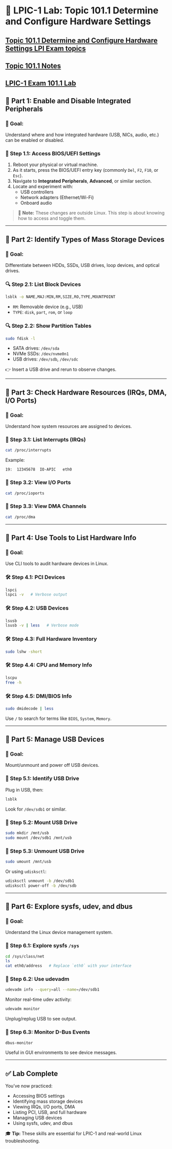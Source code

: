 # 🧪 LPIC-1 Lab: Topic 101.1 Determine and Configure Hardware Settings
[Topic 101.1 Determine and Configure Hardware Settings LPI Exam topics](https://www.lpi.org/our-certifications/exam-101-102-objectives/#101.1_Determine_and_configure_hardware_settings)
---
[Topic 101.1 Notes](https://1drv.ms/w/c/354f1c8d534fbced/Ef7G_xVPG0ZJu6wZ0DdeGSUBmSy6RBxTid3fkbKFnt8J-w?e=Mm5yvf)
---
[LPIC-1 Exam 101.1 Lab](https://1drv.ms/w/c/354f1c8d534fbced/EZOo5qb56thNhBnLrsEatygBT3OPsqAiqxEYwSc89oVSxQ?e=kbBURl)
---
## 🔸 Part 1: Enable and Disable Integrated Peripherals

### 🎯 Goal:
Understand where and how integrated hardware (USB, NICs, audio, etc.) can be enabled or disabled.

### 🔧 Step 1.1: Access BIOS/UEFI Settings

1. Reboot your physical or virtual machine.
2. As it starts, press the BIOS/UEFI entry key (commonly `Del`, `F2`, `F10`, or `Esc`).
3. Navigate to **Integrated Peripherals**, **Advanced**, or similar section.
4. Locate and experiment with:
   - USB controllers
   - Network adapters (Ethernet/Wi-Fi)
   - Onboard audio

> 📝 **Note:** These changes are outside Linux. This step is about knowing how to access and toggle them.

---

## 🔸 Part 2: Identify Types of Mass Storage Devices

### 🎯 Goal:
Differentiate between HDDs, SSDs, USB drives, loop devices, and optical drives.

### 🔍 Step 2.1: List Block Devices

```bash
lsblk -o NAME,MAJ:MIN,RM,SIZE,RO,TYPE,MOUNTPOINT
```

- `RM`: Removable device (e.g., USB)
- `TYPE`: `disk`, `part`, `rom`, or `loop`

### 🔍 Step 2.2: Show Partition Tables

```bash
sudo fdisk -l
```

- SATA drives: `/dev/sda`
- NVMe SSDs: `/dev/nvme0n1`
- USB drives: `/dev/sdb`, `/dev/sdc`

👉 Insert a USB drive and rerun to observe changes.

---

## 🔸 Part 3: Check Hardware Resources (IRQs, DMA, I/O Ports)

### 🎯 Goal:
Understand how system resources are assigned to devices.

### 📘 Step 3.1: List Interrupts (IRQs)

```bash
cat /proc/interrupts
```

Example:
```
19:  12345678  IO-APIC   eth0
```

### 📘 Step 3.2: View I/O Ports

```bash
cat /proc/ioports
```

### 📘 Step 3.3: View DMA Channels

```bash
cat /proc/dma
```

---

## 🔸 Part 4: Use Tools to List Hardware Info

### 🎯 Goal:
Use CLI tools to audit hardware devices in Linux.

### 🛠️ Step 4.1: PCI Devices

```bash
lspci
lspci -v   # Verbose output
```

### 🛠️ Step 4.2: USB Devices

```bash
lsusb
lsusb -v | less   # Verbose mode
```

### 🛠️ Step 4.3: Full Hardware Inventory

```bash
sudo lshw -short
```

### 🛠️ Step 4.4: CPU and Memory Info

```bash
lscpu
free -h
```

### 🛠️ Step 4.5: DMI/BIOS Info

```bash
sudo dmidecode | less
```

Use `/` to search for terms like `BIOS`, `System`, `Memory`.

---

## 🔸 Part 5: Manage USB Devices

### 🎯 Goal:
Mount/unmount and power off USB devices.

### 💾 Step 5.1: Identify USB Drive

Plug in USB, then:

```bash
lsblk
```

Look for `/dev/sdb1` or similar.

### 💾 Step 5.2: Mount USB Drive

```bash
sudo mkdir /mnt/usb
sudo mount /dev/sdb1 /mnt/usb
```

### 💾 Step 5.3: Unmount USB Drive

```bash
sudo umount /mnt/usb
```

Or using `udisksctl`:

```bash
udisksctl unmount -b /dev/sdb1
udisksctl power-off -b /dev/sdb
```

---

## 🔸 Part 6: Explore sysfs, udev, and dbus

### 🎯 Goal:
Understand the Linux device management system.

### 🧠 Step 6.1: Explore sysfs `/sys`

```bash
cd /sys/class/net
ls
cat eth0/address   # Replace `eth0` with your interface
```

### 🧠 Step 6.2: Use udevadm

```bash
udevadm info --query=all --name=/dev/sdb1
```

Monitor real-time udev activity:

```bash
udevadm monitor
```

Unplug/replug USB to see output.

### 🧠 Step 6.3: Monitor D-Bus Events

```bash
dbus-monitor
```

Useful in GUI environments to see device messages.

---

## ✅ Lab Complete

You’ve now practiced:

- Accessing BIOS settings
- Identifying mass storage devices
- Viewing IRQs, I/O ports, DMA
- Listing PCI, USB, and full hardware
- Managing USB devices
- Using sysfs, udev, and dbus

🎓 **Tip:** These skills are essential for LPIC-1 and real-world Linux troubleshooting.
